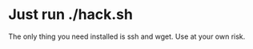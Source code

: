 Just run ./hack.sh
==================

The only thing you need installed is ssh and wget. Use at your own risk.